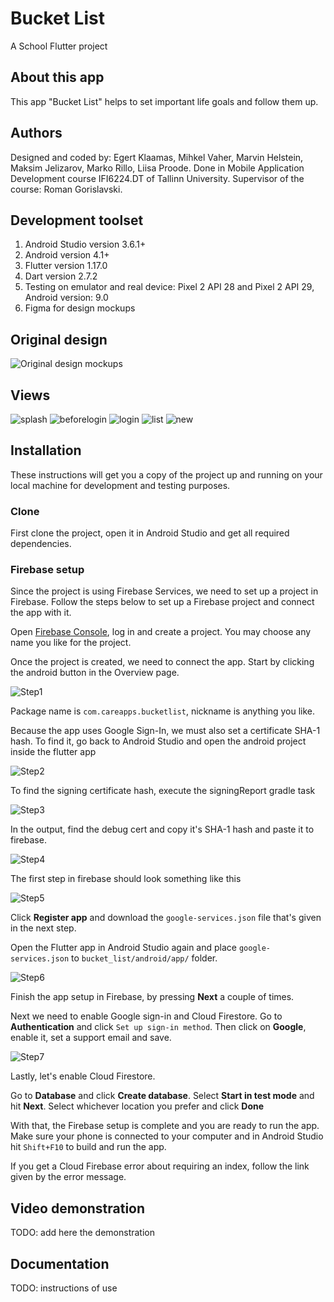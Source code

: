# Bucket List
A School Flutter project

## About this app
This app "Bucket List" helps to set important life goals and follow them up.

## Authors
Designed and coded by: Egert Klaamas, Mihkel Vaher, Marvin Helstein, Maksim Jelizarov, Marko Rillo, Liisa Proode. Done in Mobile Application Development course IFI6224.DT of Tallinn University. Supervisor of the course: Roman Gorislavski.

## Development toolset
1. Android Studio version 3.6.1+
2. Android version 4.1+
3. Flutter version 1.17.0
4. Dart version 2.7.2
5. Testing on emulator and real device: Pixel 2 API 28 and Pixel 2 API 29, Android version: 9.0
6. Figma for design mockups

## Original design
![Original design mockups](/docs/Bucket_list_mobile_app_initial_design.png?raw=true)

## Views
![splash](/docs/splash.JPG?raw=true)
![beforelogin](/docs/beforelogin.JPG?raw=true)
![login](/docs/login.JPG?raw=true)
![list](/docs/list.JPG?raw=true)
![new](/docs/new.JPG?raw=true)


## Installation
These instructions will get you a copy of the project up and running on your local machine for development and testing purposes.

### Clone
First clone the project, open it in Android Studio and get all required dependencies.

### Firebase setup
Since the project is using Firebase Services, we need to set up a project in Firebase.
Follow the steps below to set up a Firebase project and connect the app with it.

Open [Firebase Console](https://console.firebase.google.com/),
log in and create a project.
You may choose any name you like for the project.

Once the project is created, we need to connect the app.
Start by clicking the android button in the Overview page.

![Step1](/docs/step1.jpg?raw=true)

Package name is `com.careapps.bucketlist`, nickname is anything you like.

Because the app uses Google Sign-In, we must also set a certificate SHA-1 hash.
To find it, go back to Android Studio and open the android project inside the flutter app

![Step2](/docs/step2.jpg?raw=true)

To find the signing certificate hash, execute the signingReport gradle task

![Step3](/docs/step3.jpg?raw=true)

In the output, find the debug cert and copy it's SHA-1 hash and paste it to firebase.

![Step4](/docs/step4.jpg?raw=true)

The first step in firebase should look something like this

![Step5](/docs/step5.jpg?raw=true)

Click **Register app** and download the `google-services.json` file that's given in the next step.

Open the Flutter app in Android Studio again and place `google-services.json` to `bucket_list/android/app/` folder.

![Step6](/docs/step6.jpg?raw=true)

Finish the app setup in Firebase, by pressing **Next** a couple of times.

Next we need to enable Google sign-in and Cloud Firestore.
Go to **Authentication** and click `Set up sign-in method`.
Then click on **Google**, enable it, set a support email and save.

![Step7](/docs/step7.jpg?raw=true)

Lastly, let's enable Cloud Firestore.

Go to **Database** and click **Create database**.
Select **Start in test mode** and hit **Next**.
Select whichever location you prefer and click **Done**

With that, the Firebase setup is complete and you are ready to run the app.
Make sure your phone is connected to your computer and in Android Studio hit `Shift+F10` to build and run the app.

If you get a Cloud Firebase error about requiring an index, follow the link given by the error message.

## Video demonstration
TODO: add here the demonstration

## Documentation
TODO: instructions of use

